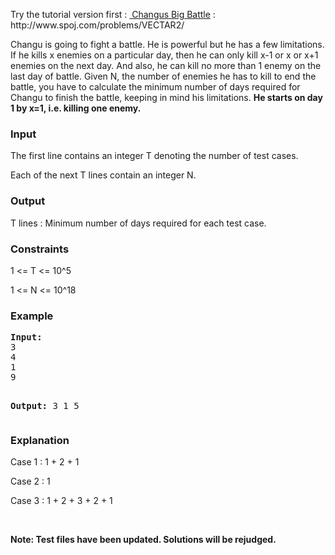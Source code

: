 <p>Try the tutorial version first :&nbsp;<a href="../VECTAR2/">&nbsp;Changus Big Battle</a>&nbsp;:&nbsp; http://www.spoj.com/problems/VECTAR2/</p>
<p>Changu is going to fight a battle. He is powerful but he has a few limitations. If he kills x enemies on a particular day, then he can only kill x-1 or x or x+1 enemies on the next day. And also, he can kill no more than 1 enemy on the last day of battle. Given N, the number of enemies he has to kill to end the battle, you have to calculate the minimum number of days required for Changu to finish the battle, keeping in mind his limitations.&nbsp;<strong>He starts on day 1 by x=1, i.e. killing one enemy.</strong></p>
<h3>Input</h3>
<p>The first line contains an integer T denoting the number of test cases.</p>
<p>Each of the next T lines contain an integer N.</p>
<h3>Output</h3>
<p>T lines : Minimum number of days required for each test case.</p>
<h3>Constraints</h3>
<p>1 &lt;= T &lt;= 10^5</p>
<p>1 &lt;= N &lt;= 10^18</p>
<h3>Example</h3>
<pre><strong>Input:</strong>
3
4
1
9

<strong>Output:</strong>
3
1
5</pre>
<h3>Explanation</h3>
<p>Case 1 : 1 + 2 + 1</p>
<p>Case 2 : 1</p>
<p>Case 3 : 1 + 2 + 3 + 2 + 1</p>
<p>&nbsp;</p>
<p><strong>Note: Test files have been updated. Solutions will be rejudged.</strong></p>